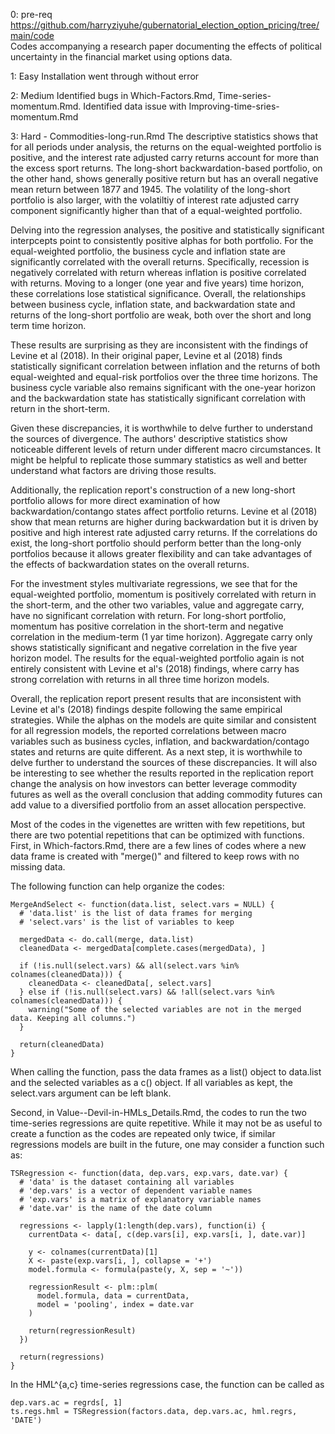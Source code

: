 0: pre-req
https://github.com/harryziyuhe/gubernatorial_election_option_pricing/tree/main/code<br>
Codes accompanying a research paper documenting the effects of political uncertainty in the financial market using options data.

1: Easy
Installation went through without error

2: Medium
Identified bugs in Which-Factors.Rmd, Time-series-momentum.Rmd. Identified data issue with Improving-time-sries-momentum.Rmd

3: Hard - Commodities-long-run.Rmd
The descriptive statistics shows that for all periods under analysis, the returns on the equal-weighted portfolio is positive, and the interest rate adjusted carry returns account for more than the excess sport returns. The long-short backwardation-based portfolio, on the other hand, shows generally positive return but has an overall negative mean return between 1877 and 1945. The volatility of the long-short portfolio is also larger, with the volatiltiy of interest rate adjusted carry component significantly higher than that of a equal-weighted portfolio.

Delving into the regression analyses, the positive and statistically significant interpcepts point to consistently positive alphas for both portfolio. For the equal-weighted portfolio, the business cycle and inflation state are significantly correlated with the overall returns. Specifically, recession is negatively correlated with return whereas inflation is positive correlated with returns. Moving to a longer (one year and five years) time horizon, these correlations lose statistical significance. Overall, the relationships between business cycle, inflation state, and backwardation state and returns of the long-short portfolio are weak, both over the short and long term time horizon.

These results are surprising as they are inconsistent with the findings of Levine et al (2018). In their original paper, Levine et al (2018) finds statistically significant correlation between inflation and the returns of both equal-weighted and equal-risk portfolios over the three time horizons. The business cycle variable also remains significant with the one-year horizon and the backwardation state has statistically significant correlation with return in the short-term. 

Given these discrepancies, it is worthwhile to delve further to understand the sources of divergence. The authors' descriptive statistics show noticeable different levels of return under different macro circumstances. It might be helpful to replicate those summary statistics as well and better understand what factors are driving those results.

Additionally, the replication report's construction of a new long-short portfolio allows for more direct examination of how backwardation/contango states affect portfolio returns. Levine et al (2018) show that mean returns are higher during backwardation but it is driven by positive and high interest rate adjusted carry returns. If the correlations do exist, the long-short portfolio should perform better than the long-only portfolios because it allows greater flexibility and can take advantages of the effects of backwardation states on the overall returns.

For the investment styles multivariate regressions, we see that for the equal-weighted portfolio, momentum is positively correlated with return in the short-term, and the other two variables, value and aggregate carry, have no significant correlation with return. For long-short portfolio, momentum has positive correlation in the short-term and negative correlation in the medium-term (1 yar time horizon). Aggregate carry only shows statistically significant and negative correlation in the five year horizon model. The results for the equal-weighted portfolio again is not entirely consistent with Levine et al's (2018) findings, where carry has strong correlation with returns in all three time horizon models. 

Overall, the replication report present results that are inconsistent with Levine et al's (2018) findings despite following the same empirical strategies. While the alphas on the models are quite similar and consistent for all regression models, the reported correlations between macro variables such as business cycles, inflation, and backwardation/contago states and returns are quite different. As a next step, it is worthwhile to delve further to understand the sources of these discrepancies. It will also be interesting to see whether the results reported in the replication report change the analysis on how investors can better leverage commodity futures as well as the overall conclusion that adding commodity futures can add value to a diversified portfolio from an asset allocation perspective.

Most of the codes in the vigenettes are written with few repetitions, but there are two potential repetitions that can be optimized with functions. 
First, in Which-factors.Rmd, there are a few lines of codes where a new data frame is created with "merge()" and filtered to keep rows with no missing data.

The following function can help organize the codes:
```
MergeAndSelect <- function(data.list, select.vars = NULL) {
  # 'data.list' is the list of data frames for merging
  # 'select.vars' is the list of variables to keep

  mergedData <- do.call(merge, data.list)
  cleanedData <- mergedData[complete.cases(mergedData), ]
  
  if (!is.null(select.vars) && all(select.vars %in% colnames(cleanedData))) {
    cleanedData <- cleanedData[, select.vars]
  } else if (!is.null(select.vars) && !all(select.vars %in% colnames(cleanedData))) {
    warning("Some of the selected variables are not in the merged data. Keeping all columns.")
  }
  
  return(cleanedData)
}
```

When calling the function, pass the data frames as a list() object to data.list and the selected variables as a c() object. If all variables as kept, the select.vars argument can be left blank.

Second, in Value--Devil-in-HMLs_Details.Rmd, the codes to run the two time-series regressions are quite repetitive. While it may not be as useful to create a function as the codes are repeated only twice, if similar regressions models are built in the future, one may consider a function such as:

```
TSRegression <- function(data, dep.vars, exp.vars, date.var) {
  # 'data' is the dataset containing all variables
  # 'dep.vars' is a vector of dependent variable names
  # 'exp.vars' is a matrix of explanatory variable names
  # 'date.var' is the name of the date column
  
  regressions <- lapply(1:length(dep.vars), function(i) {
    currentData <- data[, c(dep.vars[i], exp.vars[i, ], date.var)]
    
    y <- colnames(currentData)[1]
    X <- paste(exp.vars[i, ], collapse = '+')
    model.formula <- formula(paste(y, X, sep = '~'))
    
    regressionResult <- plm::plm(
      model.formula, data = currentData,
      model = 'pooling', index = date.var
    )
    
    return(regressionResult)
  })
  
  return(regressions)
}
```

In the HML^{a,c} time-series regressions case, the function can be called as
```
dep.vars.ac = regrds[, 1]
ts.regs.hml = TSRegression(factors.data, dep.vars.ac, hml.regrs, 'DATE')
```
